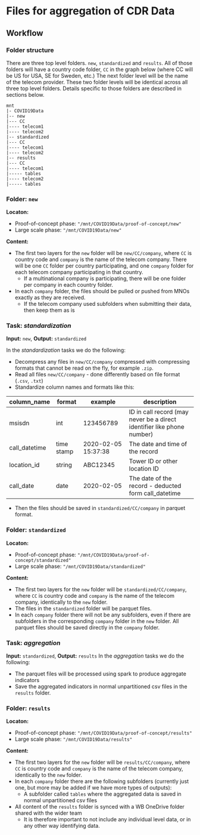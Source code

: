 # Files for aggregation of CDR Data

## Workflow

### Folder structure

There are three top level folders. `new`, `standardized` and `results`. All of those folders will have a country code folder, `CC` in the graph below (where CC will be US for USA, SE for Sweden, etc.) The next folder level will be the name of the telecom provider. These two folder levels will be identical across all three top level folders. Details specific to those folders are described in sections below.

```
mnt
|- COVID19Data
|-- new
|--- CC
|---- telecom1
|---- telecom2
|-- standardized
|--- CC
|---- telecom1
|---- telecom2
|-- results
|--- CC
|---- telecom1
|----- tables
|---- telecom2
|----- tables
```

### Folder: `new`

**Locaton:**
* Proof-of-concept phase: `"/mnt/COVID19Data/proof-of-concept/new"`
* Large scale phase: `"/mnt/COVID19Data/new"`

**Content:**
* The first two layers for the `new` folder will be `new/CC/company`, where `CC` is country code and `company` is the name of the telecom company. There will be one `CC` folder per country participating, and one `company` folder for each telecom company participating in that country.
  * If a multinational company is participating, there will be one folder per company in each country folder.
* In each `company` folder, the files should be pulled or pushed from MNOs exactly as they are received.
  * If the telecom company used subfolders when submitting their data, then keep them as is

### Task: _standardization_

**Input:** `new`, **Output:** `standardized`

In the _standardization_ tasks we do the following:
* Decompress any files in `new/CC/company` compressed with compressing formats that cannot be read on the fly, for example `.zip`.
* Read all files `new/CC/company` - done differently based on file format (`.csv`, `.txt`)
* Standardize column names and formats like this:

| column_name | format | example | description |
|---|---|---|---|
| msisdn | int | 123456789 | ID in call record (may never be a direct identifier like phone number) |
| call_datetime | time stamp | 2020-02-05 15:37:38 | The date and time of the record |
| location_id | string | ABC12345 | Tower ID or other location ID |
| call_date | date | 2020-02-05 | The date of the record - deducted form call_datetime |

* Then the files should be saved in `standardized/CC/company` in parquet format.

### Folder: `standardized`

**Locaton:**
* Proof-of-concept phase: `"/mnt/COVID19Data/proof-of-concept/standardized"`
* Large scale phase: `"/mnt/COVID19Data/standardized"`

**Content:**
* The first two layers for the `new` folder will be `standardized/CC/company`, where `CC` is country code and `company` is the name of the telecom company, identically to the `new` folder.
* The files in the `standardized` folder will be parquet files.
* In each `company` folder there will not be any subfolders, even if there are subfolders in the corresponding `company` folder in the `new` folder. All parquet files should be saved directly in the `company` folder.

### Task: _aggregation_

**Input:** `standardized`, **Output:** `results`
In the _aggregation_ tasks we do the following:

* The parquet files will be processed using spark to produce aggregate indicators
* Save the aggregated indicators in normal unpartitioned csv files in the `results` folder.

### Folder: `results`

**Locaton:**
* Proof-of-concept phase: `"/mnt/COVID19Data/proof-of-concept/results"`
* Large scale phase: `"/mnt/COVID19Data/results"`

**Content:**
* The first two layers for the `new` folder will be `results/CC/company`, where `CC` is country code and `company` is the name of the telecom company, identically to the `new` folder.
* In each `company` folder there are the following subfolders (currently just one, but more may be added if we have more types of outputs):
  * A subfolder called `tables` where the aggregated data is saved in normal unpartitioned csv files
* All content of the `results` folder is synced with a WB OneDrive folder shared with the wider team
  * It is therefore important to not include any individual level data, or in any other way identifying data.
